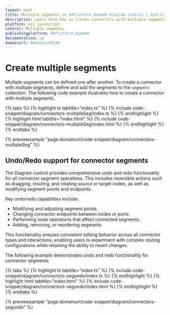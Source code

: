 ```yaml
---
layout: post
title: Multiple segments in ##Platform_Name## Diagram control | Syncfusion®
description: Learn here how to create connectors with multiple segments in Syncfusion® ##Platform_Name## Diagram control of Syncfusion Essential® JS 2 and more.
platform: ej2-javascript
control: Multiple segments
publishingplatform: ##Platform_Name##
documentation: ug
domainurl: ##DomainURL##
---
```


# Create multiple segments

Multiple segments can be defined one after another. To create a connector with multiple segments, define and add the segments to the `segments` collection. The following code example illustrates how to create a connector with multiple segments.


{% tabs %}
{% highlight ts tabtitle="index.ts" %}
{% include code-snippet/diagram/connectors-multipleSeg/index.ts %}
{% endhighlight %}
{% highlight html tabtitle="index.html" %}
{% include code-snippet/diagram/connectors-multipleSeg/index.html %}
{% endhighlight %}
{% endtabs %}

{% previewsample "page.domainurl/code-snippet/diagram/connectors-multipleSeg" %}

## Undo/Redo support for connector segments

The Diagram control provides comprehensive undo and redo functionality for all connector segment operations. This includes reversible actions such as dragging, resizing, and rotating source or target nodes, as well as modifying segment points and endpoints.

Key undo/redo capabilities include:

* Modifying and adjusting segment points.
* Changing connector endpoints between nodes or ports.
* Performing node operations that affect connected segments.
* Adding, removing, or reordering segments.

This functionality ensures consistent editing behavior across all connector types and interactions, enabling users to experiment with complex routing configurations while retaining the ability to revert changes.

The following example demonstrates undo and redo functionality for connector segments:

{% tabs %}
{% highlight ts tabtitle="index.ts" %}
{% include code-snippet/diagram/connectors-segundo/index.ts %}
{% endhighlight %}
{% highlight html tabtitle="index.html" %}
{% include code-snippet/diagram/connectors-segundo/index.html %}
{% endhighlight %}
{% endtabs %}

{% previewsample "page.domainurl/code-snippet/diagram/connectors-segundo" %}